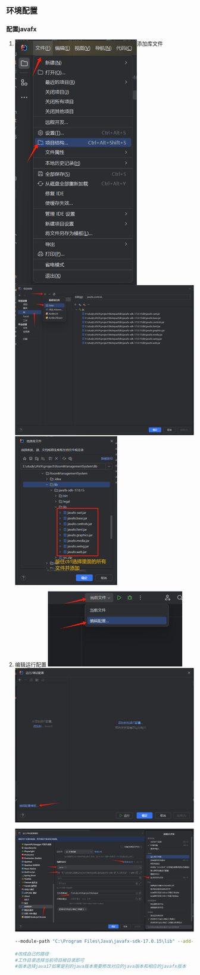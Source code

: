 ## 环境配置

### 配置javafx

1. 添加库文件
   <img src=".\img\image-20250602222916310.png" alt="image-20250602222916310" style="zoom:80%;" align="left"/>
   <img src=".\img\image-20250602223505114.png" alt="image-20250602223505114" style="zoom:50%;" />
   <img src=".\img\image-20250602223725830.png" alt="image-20250602223725830" style="zoom:50%;" />

2. 编辑运行配置
   <img src=".\img\image-20250602224623790.png" alt="image-20250602224623790" style="zoom:67%;" />
   <img src=".\img\image-20250602224717832.png" alt="image-20250602224717832" style="zoom:50%;" />

   <img src=".\img\image-20250602225324145.png" alt="image-20250602225324145" style="zoom:50%;" />

   ~~~ bash
   --module-path "C:\Program Files\Java\javafx-sdk-17.0.15\lib" --add-modules javafx.controls,javafx.fxml
   
   #改成自己的路径
   #工作目录选择当前项目根目录即可
   #版本选择java17如果是别的java版本需要修改对应的java版本和相应的javafx版本
   ~~~

   

   

